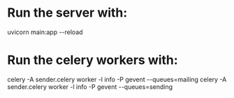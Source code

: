 # Run the server with: 
uvicorn main:app --reload
# Run the celery workers with: 
celery -A sender.celery worker -l info -P gevent --queues=mailing
celery -A sender.celery worker -l info -P gevent --queues=sending

